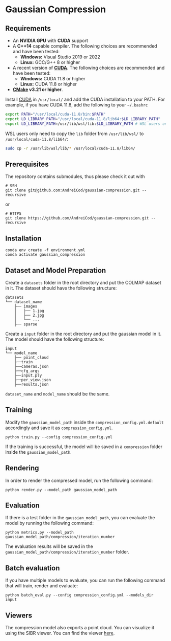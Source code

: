 # Gaussian Compression


## Requirements

- An __NVIDIA GPU__ with __CUDA__ support
- A __C++14__ capable compiler. The following choices are recommended and have been tested:
    - __Windows:__ Visual Studio 2019 or 2022
    - __Linux:__ GCC/G++ 8 or higher
- A recent version of __[CUDA](https://developer.nvidia.com/cuda-toolkit)__. The following choices are recommended and have been tested:
    - __Windows:__ CUDA 11.8 or higher
    - __Linux:__ CUDA 11.8 or higher
- __[CMake](https://cmake.org/) v3.21 or higher__.

Install [CUDA](https://developer.nvidia.com/cuda-toolkit) in `/usr/local/` and add the CUDA installation to your PATH.
For example, if you have CUDA 11.8, add the following to your `~/.bashrc`
```sh
export PATH="/usr/local/cuda-11.8/bin:$PATH"
export LD_LIBRARY_PATH="/usr/local/cuda-11.8/lib64:$LD_LIBRARY_PATH"
export LD_LIBRARY_PATH=/usr/lib/wsl/lib:$LD_LIBRARY_PATH # WSL users only
```

WSL users only need to copy the `lib` folder from `/usr/lib/wsl/` to `/usr/local/cuda-11.8/lib64/`:
```sh
sudo cp -r /usr/lib/wsl/lib/* /usr/local/cuda-11.8/lib64/
```

## Prerequisites

The repository contains submodules, thus please check it out with 
```shell
# SSH
git clone git@github.com:AndreiCod/gaussian-compression.git --recursive
```
or
```shell
# HTTPS
git clone https://github.com/AndreiCod/gaussian-compression.git --recursive
```



## Installation

```shell
conda env create -f environment.yml
conda activate gaussian_compression
```

## Dataset and Model Preparation

Create a `datasets` folder in the root directory and put the COLMAP dataset in it. The dataset should have the following structure:
```
datasets
└── dataset_name
    ├── images
    │   ├── 1.jpg
    │   ├── 2.jpg
    │   └── ...
    ├── sparse
```

Create a `input` folder in the root directory and put the gaussian model in it. The model should have the following structure:
```
input
└── model_name
    ├── point_cloud
    ├──train
    ├──cameras.json
    ├──cfg_args
    ├──input.ply
    ├──per_view.json
    ├──results.json

```

`dataset_name` and `model_name` should be the same.

## Training

Modify the `gaussian_model_path` inside the `compression_config.yml.default` accordingly and save it as `compression_config.yml`.

```shell
python train.py --config compression_config.yml
```

If the training is successful, the model will be saved in a `compression` folder inside the `gaussian_model_path`.


## Rendering
In order to render the compressed model, run the following command:

```shell
python render.py --model_path gaussian_model_path
```

## Evaluation
If there is a test folder in the `gaussian_model_path`, you can evaluate the model by running the following command:

```shell
python metrics.py --model_path gaussian_model_path/compression/iteration_number
```

The evaluation results will be saved in the `gaussian_model_path/compression/iteration_number` folder.

## Batch evaluation
If you have multiple models to evaluate, you can run the following command that will train, render and evaluate:

```shell
python batch_eval.py --config compression_config.yml --models_dir input
```


## Viewers
The compression model also exports a point cloud. You can visualize it using the SIBR viewer. You can find the viewer [here](https://sibr.gitlabpages.inria.fr/?page=index.html&version=0.9.6).